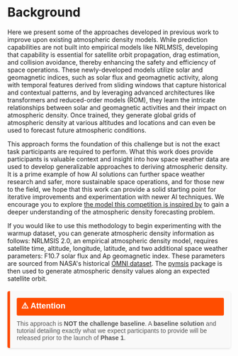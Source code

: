 # Background

Here we present some of the approaches developed in previous work to improve upon existing atmospheric density models. While prediction capabilities are not built into empirical models like NRLMSIS, developing that capability is essential for satellite orbit propagation, drag estimation, and collision avoidance, thereby enhancing the safety and efficiency of space operations. These newly-developed models utilize solar and geomagnetic indices, such as solar flux and geomagnetic activity, along with temporal features derived from sliding windows that capture historical and contextual patterns, and by leveraging advanced architectures like transformers and reduced-order models (ROM), they learn the intricate relationships between solar and geomagnetic activities and their impact on atmospheric density. Once trained, they generate global grids of atmospheric density at various altitudes and locations and can even be used to forecast future atmospheric conditions. 

This approach forms the foundation of this challenge but is not the exact task participants are required to perform. What this work does provide participants is valuable context and insight into how space weather data are used to develop generalizable approaches to deriving atmospheric density. It is a prime example of how AI solutions can further space weather research and safer, more sustainable space operations, and for those new to the field, we hope that this work can provide a solid starting point for iterative improvements and experimentation with newer AI techniques. We encourage you to explore [the model this competition is inspired by](https://github.com/ARCLab-MIT/2025-aichallenge-devkit/tree/main/background_model) to gain a deeper understanding of the atmospheric density forecasting problem.

If you would like to use this methodology to begin experimenting with the warmup dataset, you can generate atmospheric density information as follows: NRLMSIS 2.0, an empirical atmospheric density model, requires satellite time, altitude, longitude, latitude, and two additional space weather parameters: F10.7 solar flux and Ap geomagnetic index. These parameters are sourced from NASA's historical [OMNI dataset](https://omniweb.gsfc.nasa.gov/). The [pymsis](https://pypi.org/project/pymsis/) package is then used to generate atmospheric density values along an expected satellite orbit.


<div style="display: flex; flex-direction: column; background-color: #f9f9f9; border-left: 6px solid #ff4d00; border-radius: 4px; padding: 15px; margin: 20px 0; box-shadow: 0 2px 4px rgba(0, 0, 0, 0.1); font-family: Arial, sans-serif;">
    <div style="font-size: 18px; font-weight: bold; color: #ffffff; background-color: #ff4d00; display: inline-block; padding: 5px 10px; border-radius: 3px; margin-bottom: 10px;">⚠️ Attention</div>
    <p style="font-size: 14px; margin: 0; color: #555;"> This approach is <strong>NOT the challenge baseline</strong>. A <strong>baseline solution</strong> and tutorial detailing exactly what we expect participants to provide will be released prior to the launch of <strong>Phase 1</strong>.</p>
</div>

